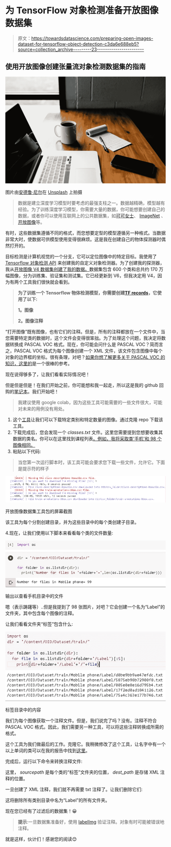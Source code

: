 # 为 TensorFlow 对象检测准备开放图像数据集

> 原文：<https://towardsdatascience.com/preparing-open-images-dataset-for-tensorflow-object-detection-c3da6e688eb5?source=collection_archive---------23----------------------->

## 使用开放图像创建张量流对象检测数据集的指南

![](img/76eefadb720ee3fda0876c6e7aa2e128.png)

图片由[安德鲁·尼尔](https://unsplash.com/@andrewtneel)在 [Unsplash](https://unsplash.com) 上拍摄

> 数据是建立深度学习模型时要考虑的最强支柱之一。数据越精确，模型越有经验。为了训练深度学习模型，你需要大量的数据，你可能想要创建自己的数据，或者你可以使用互联网上的公共数据集，如[可可女士](http://cocodataset.org)、 [ImageNet](http://www.image-net.org) 、[开放图像](https://storage.googleapis.com/openimages/web/index.html)等。

有时，这些数据集遵循不同的格式，而您想要定型的模型遵循另一种格式。当数据非常大时，使数据可供模型使用变得很麻烦。这是我在创建自己的物体探测器时偶然打开的。

目标检测是计算机视觉的一个分支，它可以定位图像中的特定目标。我使用了 [Tensorflow 对象检测 API](https://github.com/tensorflow/models/tree/master/research/object_detection) 来创建我的自定义对象检测器。为了创建我的探测器，我从[开放图像 V4 数据集创建了我的数据。](https://storage.googleapis.com/openimages/web/download_v4.html)数据集包含 600 个类和总共约 170 万幅图像，分为训练集、验证集和测试集。它已经更新到 V6，但我决定用 V4，因为有两个工具我们很快就会看到。

> **为了训练一个 Tensorflow 物体检测模型，你需要创建**[**TF records**](https://www.tensorflow.org/api_guides/python/python_io#tfrecords_format_details)**，它使用了以下:**
> 
> **1。图像**
> 
> **2。图像注释**

“打开图像”既有图像，也有它们的注释。但是，所有的注释都放在一个文件中，当您需要特定类的数据时，这个文件会变得很笨拙。为了处理这个问题，我决定将数据转换成 PASCAL VOC 格式。现在，你可能会问什么是 PASCAL VOC？简而言之，PASCAL VOC 格式为每个图像创建一个 XML 文件，该文件包含图像中每个对象的边界框的坐标。很有条理，对吧？[如果你想了解更多关于 PASCAL VOC 的知识，这里的](/coco-data-format-for-object-detection-a4c5eaf518c5#:~:text=Pascal%20VOC%20is%20an%20XML,for%20training%2C%20testing%20and%20validation.)是一个很棒的参考。

现在说得够多了，让我们看看实际情况吧！

但是但是但是！在我们开始之前，你可能想和我一起走，所以这是我的 github 回购的[笔记本](https://github.com/horizons-ml/OIDv4_annotation_tool/blob/master/OIDv4_Dataset_Download_Processing.ipynb)。我们开始吧！

> 我建议使用 google colab，因为这些工具可能需要的一些文件很大，可能对未来的用例没有用处。

1.  这个[工具](https://github.com/EscVM/OIDv4_ToolKi)让我们可以下载特定类别和特定数量的图像。通过克隆 repo 下载该工具。
2.  下载完成后，您会发现一个 *classes.txt* 文件。这里您需要提到您想要收集其数据的类名。你可以在这里找到课程列表[。例如，我将采取类'手机'和 98 个图像相同。](https://storage.googleapis.com/openimages/2018_04/bbox_labels_600_hierarchy_visualizer/circle.html)
3.  粘贴以下代码:

> 当您第一次运行脚本时，该工具可能会要求您下载一些文件，允许它。下面是提示符的样子

![](img/514000339d0f6c8bb1c0c44ed5a362c7.png)

开放图像数据集工具包的屏幕截图

该工具为每个分割创建目录，并为这些目录中的每个类创建子目录。

4.现在，让我们使用以下脚本来看看每个类的文件数量:

![](img/2594887107a4fa92fd73d3e291362b2d.png)

输出以查看手机目录中的文件

嗯（表示踌躇等）..但是我提到了 98 张图片，对吧？它会创建一个名为“Label”的文件夹，其中包含每个图像的注释。

让我们看看文件夹“标签”包含什么:

![](img/953c34d8e70afde57d73fd9c2f3f6b26.png)

标签目录中的内容

我们为每个图像获取一个注释文件。但是，我们说完了吗？没有。注释不符合 PASCAL VOC 格式。因此，我们需要另一种工具，可以将这些注释转换成所需的格式。

这个工具为我们做最后的工作。克隆它。我稍微修改了这个工具，让名字中有一个以上单词的类可以在我的报告中找到[这里](https://github.com/horizons-ml/OIDv4_annotation_tool/blob/master/OIDv4_to_VOC.py)。

完成后，运行以下命令来转换注释文件:

这里， *sourcepath* 是每个类的“标签”文件夹的位置， *dest_path* 是存储 XML 注释的位置。

一旦创建了 XML 注释，我们就不再需要 txt 注释了。让我们删除它们:

这将删除所有类别目录中名为“Label”的所有文件夹。

现在您已经有了过滤后的数据集！😀

> **提示**:一旦数据集准备好，使用 [labelImg](https://github.com/tzutalin/labelImg) 验证注释。对象有时可能被错误地注释。

就是这样，伙计们！感谢您的阅读😊